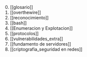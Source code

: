 0. [[glosario]]
1. [[overthewire]]
2. [[reconocimiento]]
3. [[bash]]
4. [[Enumeracion y Explotacion]]
5. [[protocolos]]
6. [[vulnerabilidades_extra]]
7. [[fundamento de servidores]]
8. [[criptografia_seguridad en redes]]